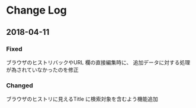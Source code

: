 # Change Log

## 2018-04-11
### Fixed
ブラウザのヒストリバックやURL 欄の直接編集時に、
追加データに対する処理が為されていなかったのを修正

### Changed
ブラウザのヒストリに見えるTitle に検索対象を含むよう機能追加
